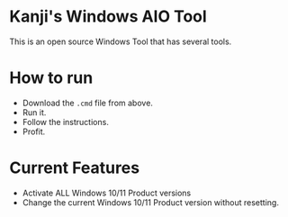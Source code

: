 # Kanji's  Windows AIO Tool
This is an open source Windows Tool that has several tools.

# How to run
- Download the `.cmd` file from above.
- Run it.
- Follow the instructions.
- Profit.

# Current Features
- Activate ALL Windows 10/11 Product versions
- Change the current Windows 10/11 Product version without resetting.
